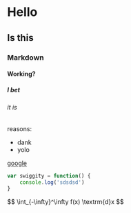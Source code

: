 # Hello

## Is this

### Markdown

#### Working?

##### I bet

###### it is

reasons:

* dank
* yolo

[google](http://google.ca)

```js
var swiggity = function() {
	console.log('sdsdsd')
}
```

<div>
     $$ \int_{-\infty}^\infty f(x) \textrm{d}x $$
</div>
